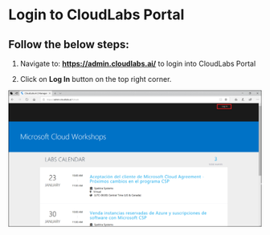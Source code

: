 # Login to CloudLabs Portal

## Follow the below steps:
1. Navigate to: **https://admin.cloudlabs.ai/** to login into CloudLabs Portal

2. Click on **Log In** button on the top right corner.

![](images/imagelogin01.png)




